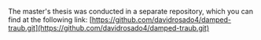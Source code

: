 The master's thesis was conducted in a separate repository, which you can find at the following link: [https://github.com/davidrosado4/damped-traub.git](https://github.com/davidrosado4/damped-traub.git)
